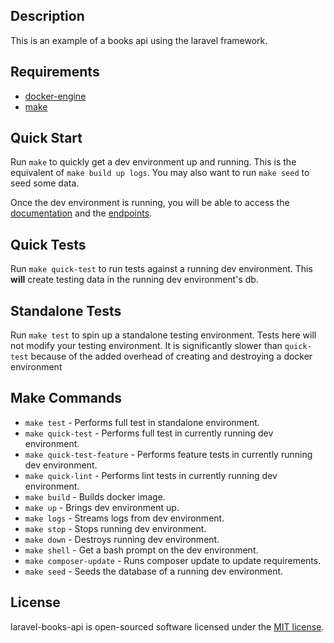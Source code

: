 ## Description

This is an example of a books api using the laravel framework.

## Requirements

* [docker-engine](https://docs.docker.com/engine/installation/)
* [make](https://www.gnu.org/software/make/)

## Quick Start

Run `make` to quickly get a dev environment up and running. This is the equivalent of `make build up logs`. You may also want to run `make seed` to seed some data.

Once the dev environment is running, you will be able to access the [documentation](http://localhost:8000) and the [endpoints](http://localhost:8000/api/books).

## Quick Tests

Run `make quick-test` to run tests against a running dev environment. This **will** create testing data in the running dev environment's db.

## Standalone Tests

Run `make test` to spin up a standalone testing environment. Tests here will not modify your testing environment. It is significantly slower than `quick-test` because of the added overhead of creating and destroying a docker environment

## Make Commands

* `make test` - Performs full test in standalone environment.
* `make quick-test` - Performs full test in currently running dev environment.
* `make quick-test-feature` - Performs feature tests in currently running dev environment.
* `make quick-lint` - Performs lint tests in currently running dev environment.
* `make build` - Builds docker image.
* `make up` - Brings dev environment up.
* `make logs` - Streams logs from dev environment.
* `make stop` - Stops running dev environment.
* `make down` - Destroys running dev environment.
* `make shell` - Get a bash prompt on the dev environment.
* `make composer-update` - Runs composer update to update requirements.
* `make seed` - Seeds the database of a running dev environment.

## License

laravel-books-api is open-sourced software licensed under the [MIT license](https://opensource.org/licenses/MIT).
